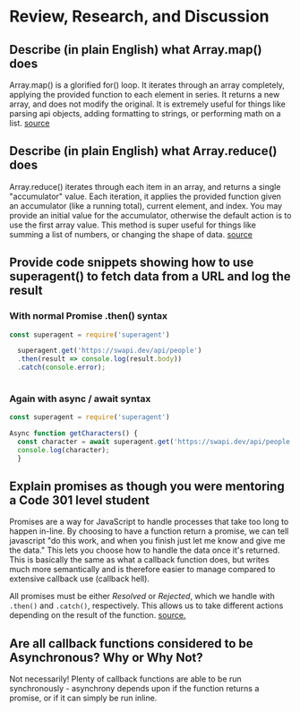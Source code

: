 # Review, Research, and Discussion
## Describe (in plain English) what Array.map() does
Array.map() is a glorified for() loop. It iterates through an array completely, applying the provided function to each element in series. It returns a new array, and does not modify the original. 
It is extremely useful for things like parsing api objects, adding formatting to strings, or performing math on a list. 
[source](https://codefellows.github.io/code-301-guide/curriculum/class-07/challenges/)
## Describe (in plain English) what Array.reduce() does
Array.reduce() iterates through each item in an array, and returns a single "accumulator" value. Each iteration, it applies the provided function given an accumulator (like a running total), current element, and index. 
You may provide an initial value for the accumulator, otherwise the default action is to use the first array value. This method is super useful for things like summing a list of numbers, or changing the shape of data. 
[source](https://codefellows.github.io/code-301-guide/curriculum/class-09/challenges/) 
## Provide code snippets showing how to use superagent() to fetch data from a URL and log the result
### With normal Promise .then() syntax
```javaScript
const superagent = require('superagent')

  superagent.get('https://swapi.dev/api/people')
  .then(result => console.log(result.body))
  .catch(console.error);
  
```
### Again with async / await syntax
```javaScript
const superagent = require('superagent')

Async function getCharacters() {
  const character = await superagent.get('https://swapi.dev/api/people');
  console.log(character);
  }
```
## Explain promises as though you were mentoring a Code 301 level student
Promises are a way for JavaScript to handle processes that take too long to happen in-line. By choosing to have a function return a promise, we can tell javascript "do this work, and when you finish just let me know and give me the data."
This lets you choose how to handle the data once it's returned. This is basically the same as what a callback function does, but writes much more semantically and is therefore easier to manage compared to extensive callback use (callback hell). 

All promises must be either *Resolved* or *Rejected*, which we handle with `.then()` and `.catch()`, respectively. This allows us to take different actions depending on the result of the function.
[source.](https://www.youtube.com/watch?v=4bPdjAerRzQ&t=364s)
## Are all callback functions considered to be Asynchronous? Why or Why Not?
Not necessarily! Plenty of callback functions are able to be run synchronously - asynchrony depends upon if the function returns a promise, or if it can simply be run inline. 
